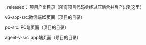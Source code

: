 _released： 项目产出目录（所有项目代码会经过压缩合并后产出到这里）

v6-app-src:微信端h5页面（项目的目录）

pc-src: PC端页面（项目的目录）

agent-v-src: app端页面（项目的目录）
